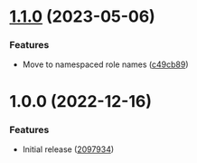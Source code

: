 # [1.1.0](https://github.com/de-it-krachten/ansible-role-sftpchroot/compare/v1.0.0...v1.1.0) (2023-05-06)


### Features

* Move to namespaced role names ([c49cb89](https://github.com/de-it-krachten/ansible-role-sftpchroot/commit/c49cb89028dc148b6bdd165d46b561c652a17c15))

# 1.0.0 (2022-12-16)


### Features

* Initial release ([2097934](https://github.com/de-it-krachten/ansible-role-sftpchroot/commit/20979345104ca8ea692a8b9d1c19055674b721c6))
